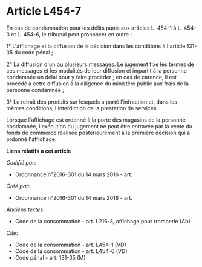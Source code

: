 # Article L454-7

En cas de condamnation pour les délits punis aux articles L. 454-1 à L. 454-3 et L. 454-6, le tribunal peut prononcer en
outre : 

1° L'affichage et la diffusion de la décision dans les conditions à l'article 131-35 du code pénal ; 

2° La diffusion d'un ou plusieurs messages. Le jugement fixe les termes de ces messages et les modalités de leur diffusion et
impartit à la personne condamnée un délai pour y faire procéder ; en cas de carence, il est procédé à cette diffusion à la
diligence du ministère public aux frais de la personne condamnée ; 

3° Le retrait des produits sur lesquels a porté l'infraction et, dans les mêmes conditions, l'interdiction de la prestation
de services. 

Lorsque l'affichage est ordonné à la porte des magasins de la personne condamnée, l'exécution du jugement ne peut être
entravée par la vente du fonds de commerce réalisée postérieurement à la première décision qui a ordonné l'affichage.

**Liens relatifs à cet article**

_Codifié par_:

  - Ordonnance n°2016-301 du 14 mars 2016 - art.

_Créé par_:

  - Ordonnance n°2016-301 du 14 mars 2016 - art.

_Anciens textes_:

  - Code de la consommation - art. L216-3, affichage pour tromperie (Ab)

_Cite_:

  - Code de la consommation - art. L454-1 (VD)
  - Code de la consommation - art. L454-6 (VD)
  - Code pénal - art. 131-35 (M)
